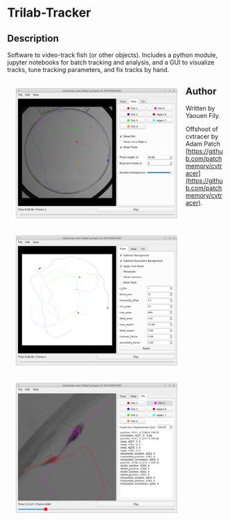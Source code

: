 # Trilab-Tracker


## Description

Software to video-track fish (or other objects). Includes a python module, jupyter notebooks for batch tracking and analysis, and a GUI to visualize tracks, tune tracking parameters, and fix tracks by hand.

<p float="left">
    <img src="images/trilab-tracker_view.png" height="300px" width="372px" alt="Viewing tracks with the GUI." style="float:left; padding:20px;"/>
    <img src="images/trilab-tracker_tune.png" height="300px" width="372px" alt="Interactive tuning of tracking parameters with the GUI." style="float:left; padding:20px;"/>
    <img src="images/trilab-tracker_fix.png" height="300px" width="372px" alt="Fixing tracks by hand with the GUI." style="float:left; padding:20px;"/>
</p>


## Author

Written by Yaouen Fily.

Offshoot of cvtracer by Adam Patch [https://github.com/patchmemory/cvtracer](https://github.com/patchmemory/cvtracer).

